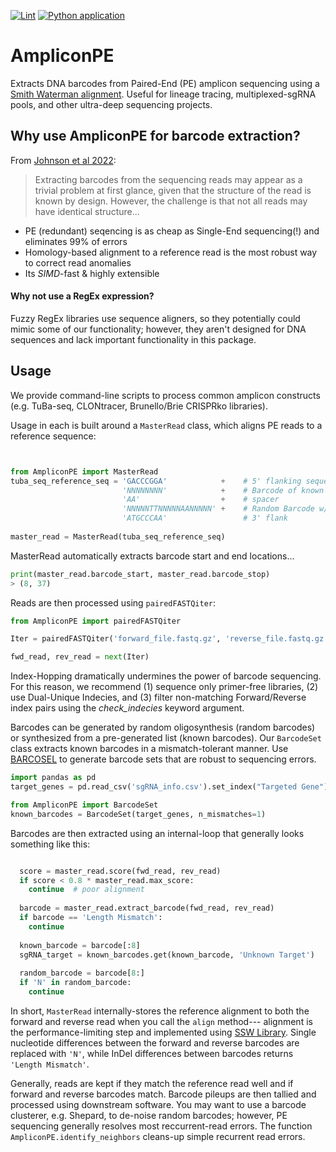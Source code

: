 [![Lint](https://github.com/cancerevo/AmpliconPE/actions/workflows/black.yml/badge.svg)](https://github.com/cancerevo/AmpliconPE/actions/workflows/black.yml)
[![Python application](https://github.com/cancerevo/AmpliconPE/actions/workflows/python-app.yml/badge.svg)](https://github.com/cancerevo/AmpliconPE/actions/workflows/python-app.yml)

# AmpliconPE
Extracts DNA barcodes from Paired-End (PE) amplicon sequencing using a [Smith Waterman alignment][3]. Useful for lineage tracing, multiplexed-sgRNA pools, and other ultra-deep sequencing projects.

## Why use AmpliconPE for barcode extraction?

From [Johnson et al 2022][1]:
> Extracting barcodes from the sequencing reads may appear as a trivial problem at first glance, given that the structure of the read is known by design. 
> However, the challenge is that not all reads may have identical structure...

* PE (redundant) seqencing is as cheap as Single-End sequencing(!) and eliminates 99% of errors
* Homology-based alignment to a reference read is the most robust way to correct read anomalies 
* Its _SIMD_-fast & highly extensible

#### Why not use a RegEx expression?

Fuzzy RegEx libraries use sequence aligners, so they potentially could mimic some of our functionality; however,
they aren't designed for DNA sequences and lack important functionality in this package.

## Usage

We provide command-line scripts to process common amplicon constructs (e.g. TuBa-seq, CLONtracer, Brunello/Brie CRISPRko libraries). 

Usage in each is built around a `MasterRead` class, which aligns PE reads to a reference sequence:

```python


from AmpliconPE import MasterRead
tuba_seq_reference_seq = 'GACCCGGA'            +    # 5' flanking sequence of double-barcode (8 nts is good)
                         'NNNNNNNN'            +    # Barcode of known possibilities
                         'AA'                  +    # spacer
                         'NNNNNTTNNNNNAANNNNN' +    # Random Barcode w/ spacers - specified by 'N'
                         'ATGCCCAA'                 # 3' flank
                       
master_read = MasterRead(tuba_seq_reference_seq)
```
MasterRead automatically extracts barcode start and end locations...
```python
print(master_read.barcode_start, master_read.barcode_stop)
> (8, 37)
```

Reads are then processed using `pairedFASTQiter`:

```python
from AmpliconPE import pairedFASTQiter

Iter = pairedFASTQiter('forward_file.fastq.gz', 'reverse_file.fastq.gz', check_indecies=True)

fwd_read, rev_read = next(Iter)
```

Index-Hopping dramatically undermines the power of barcode sequencing. For this reason, we recommend 
(1) sequence only primer-free libraries, (2) use Dual-Unique Indecies, and (3) filter non-matching 
Forward/Reverse index pairs using the _check_indecies_ keyword argument. 

Barcodes can be generated by random oligosynthesis (random barcodes) or synthesized from a pre-generated list (known barcodes). Our `BarcodeSet` class 
extracts known barcodes in a mismatch-tolerant manner. Use [BARCOSEL][2] to generate barcode sets that are robust to sequencing errors. 

```python
import pandas as pd
target_genes = pd.read_csv('sgRNA_info.csv').set_index("Targeted Gene")['barcode']

from AmpliconPE import BarcodeSet
known_barcodes = BarcodeSet(target_genes, n_mismatches=1)
```

Barcodes are then extracted using an internal-loop that generally looks something like this: 

```python

  score = master_read.score(fwd_read, rev_read)
  if score < 0.8 * master_read.max_score:
    continue  # poor alignment
  
  barcode = master_read.extract_barcode(fwd_read, rev_read)
  if barcode == 'Length Mismatch':
    continue
  
  known_barcode = barcode[:8]
  sgRNA_target = known_barcodes.get(known_barcode, 'Unknown Target')
  
  random_barcode = barcode[8:]
  if 'N' in random_barcode:
    continue
```

In short, `MasterRead` internally-stores the reference alignment to both the forward and reverse read when you call the `align` method--- alignment 
is the performance-limiting step and implemented using [SSW Library][3]. Single nucleotide differences between the forward and reverse barcodes 
are replaced with `'N'`, while InDel differences between barcodes returns `'Length Mismatch'`. 

Generally, reads are kept if they match the reference read well and if forward and reverse barcodes match. Barcode pileups are then tallied and 
processed using downstream software. You may want to use a barcode clusterer, e.g. Shepard, to de-noise random barcodes; however, PE sequencing 
generally resolves most reccurrent-read errors. The function `AmpliconPE.identify_neighbors` cleans-up simple recurrent read errors. 

[1]: https://ecoevorxiv.org/t58xw/ "Johnson, M. S., Venkataram, S., & Kryazhimskiy, S. (2022, September 28). Best practices in designing, sequencing and identifying random DNA barcodes."

[2]: https://bmcbioinformatics.biomedcentral.com/articles/10.1186/s12859-018-2262-7 "Somervuo, P., Koskinen, P., Mei, P. et al. BARCOSEL: a tool for selecting an optimal barcode set for high-throughput sequencing. BMC Bioinformatics 19, 257 (2018)."

[3]: https://journals.plos.org/plosone/article?id=10.1371/journal.pone.0082138 "Zhao, Mengyao, et al. SSW library: an SIMD Smith-Waterman C/C++ library for use in genomic applications. PloS one 8.12 (2013): e82138."

[4]: https://www.ncbi.nlm.nih.gov/pmc/articles/PMC3933873/ "Zhang J, Kobert K, Flouri T, Stamatakis A. PEAR: a fast and accurate Illumina Paired-End reAd mergeR. Bioinformatics. 2014 Mar 1;30(5):614-20. doi: 10.1093/bioinformatics/btt593. Epub 2013 Oct 18. PMID: 24142950; PMCID: PMC3933873."
